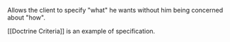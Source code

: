 Allows the client to specify "what" he wants without him being concerned about "how".

[[Doctrine Criteria]] is an example of specification.
